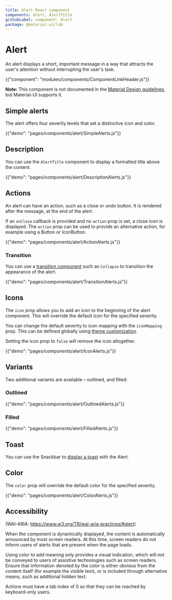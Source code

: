 ```yaml
---
title: Alert React component
components: Alert, AlertTitle
githubLabel: component: Alert
package: @material-ui/lab
---
```


# Alert

<p class="description">An alert displays a short, important message in a way that attracts the user's attention without interrupting the user's task.</p>

{{"component": "modules/components/ComponentLinkHeader.js"}}

**Note:** This component is not documented in the [Material Design guidelines](https://material.io/), but Material-UI supports it.

## Simple alerts

The alert offers four severity levels that set a distinctive icon and color.

{{"demo": "pages/components/alert/SimpleAlerts.js"}}

## Description

You can use the `AlertTitle` component to display a formatted title above the content.

{{"demo": "pages/components/alert/DescriptionAlerts.js"}}

## Actions

An alert can have an action, such as a close or undo button.
It is rendered after the message, at the end of the alert.

If an `onClose` callback is provided and no `action` prop is set, a close icon is displayed. The `action` prop can be used to provide an alternative action, for example using a Button or IconButton.

{{"demo": "pages/components/alert/ActionAlerts.js"}}

### Transition

You can use a [transition component](/components/transitions/) such as `Collapse` to transition the appearance of the alert.

{{"demo": "pages/components/alert/TransitionAlerts.js"}}

## Icons

The `icon` prop allows you to add an icon to the beginning of the alert component.
This will override the default icon for the specified severity.

You can change the default severity to icon mapping with the `iconMapping` prop. This can be defined globally using [theme customization](/customization/globals/#default-props).

Setting the icon prop to `false` will remove the icon altogether.

{{"demo": "pages/components/alert/IconAlerts.js"}}

## Variants

Two additional variants are available – outlined, and filled:

### Outlined

{{"demo": "pages/components/alert/OutlinedAlerts.js"}}

### Filled

{{"demo": "pages/components/alert/FilledAlerts.js"}}

## Toast

You can use the Snackbar to [display a toast](/components/snackbars/#customized-snackbars) with the Alert.

## Color

The `color` prop will override the default color for the specified severity.

{{"demo": "pages/components/alert/ColorAlerts.js"}}

## Accessibility

(WAI-ARIA: https://www.w3.org/TR/wai-aria-practices/#alert)

When the component is dynamically displayed, the content is automatically announced by most screen readers. At this time, screen readers do not inform users of alerts that are present when the page loads.

Using color to add meaning only provides a visual indication, which will not be conveyed to users of assistive technologies such as screen readers. Ensure that information denoted by the color is either obvious from the content itself (for example the visible text), or is included through alternative means, such as additional hidden text.

Actions must have a tab index of 0 so that they can be reached by keyboard-only users.
